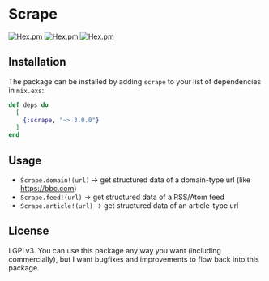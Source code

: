 
# Scrape

[![Hex.pm](https://img.shields.io/hexpm/dt/scrape.svg)](https://hex.pm/packages/scrape)
[![Hex.pm](https://img.shields.io/hexpm/v/scrape.svg)](https://hex.pm/packages/scrape)
[![Hex.pm](https://img.shields.io/hexpm/l/scrape.svg)](https://hex.pm/packages/scrape)

## Installation

The package can be installed by adding `scrape` to your list of dependencies in `mix.exs`:

```elixir
def deps do
  [
    {:scrape, "~> 3.0.0"}
  ]
end
```

## Usage

* `Scrape.domain!(url)` -> get structured data of a domain-type url (like https://bbc.com)
* `Scrape.feed!(url)` -> get structured data of a RSS/Atom feed
* `Scrape.article!(url)` -> get structured data of an article-type url 

## License

LGPLv3. You can use this package any way you want (including commercially), but I want bugfixes and improvements to flow back into this package.
